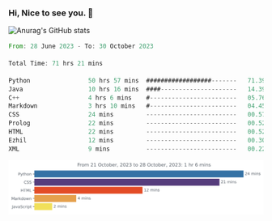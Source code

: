 ### Hi, Nice to see you. 👋

<!--
**EtherFin/EtherFin** is a ✨ _special_ ✨ repository because its `README.md` (this file) appears on your GitHub profile.

Here are some ideas to get you started:

- 🔭 I’m currently working on ...
- 🌱 I’m currently learning ...
- 👯 I’m looking to collaborate on ...
- 🤔 I’m looking for help with ...
- 💬 Ask me about ...
- 📫 How to reach me: ...
- 😄 Pronouns: ...
- ⚡ Fun fact: ...
-->


![Anurag's GitHub stats](https://github-readme-stats.vercel.app/api?username=EtherFin&bg_color=30,e96443,e97f43,e99943,e9b443,e9ce43,e9e843,d3e943,bee943,a9e943,94e943&title_color=fff&text_color=000&show_icons=true&icon_color=000)


<!--START_SECTION:waka-->

```rust
From: 28 June 2023 - To: 30 October 2023

Total Time: 71 hrs 21 mins

Python                50 hrs 57 mins  ##################-------   71.39 %
Java                  10 hrs 16 mins  ####---------------------   14.39 %
C++                   4 hrs 6 mins    #------------------------   05.76 %
Markdown              3 hrs 10 mins   #------------------------   04.45 %
CSS                   24 mins         -------------------------   00.57 %
Prolog                22 mins         -------------------------   00.52 %
HTML                  22 mins         -------------------------   00.52 %
Ezhil                 12 mins         -------------------------   00.30 %
XML                   9 mins          -------------------------   00.22 %
```

<!--END_SECTION:waka-->

<img
  src="https://github.com/EtherFin/EtherFin/blob/master/images/stat.svg"
  alt="Work Dashboard"
/>

